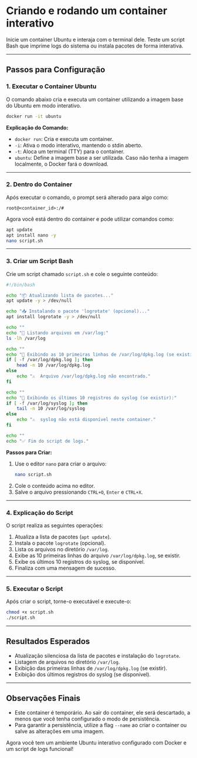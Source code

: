# Criando e rodando um container interativo

Inicie um container Ubuntu e interaja com o terminal dele. Teste um script Bash que imprime logs do sistema ou instala pacotes de forma interativa.


---

## Passos para Configuração

### 1. Executar o Container Ubuntu
O comando abaixo cria e executa um container utilizando a imagem base do Ubuntu em modo interativo.

```bash
docker run -it ubuntu
```

**Explicação do Comando:**
- `docker run`: Cria e executa um container.
- `-i`: Ativa o modo interativo, mantendo o stdin aberto.
- `-t`: Aloca um terminal (TTY) para o container.
- `ubuntu`: Define a imagem base a ser utilizada. Caso não tenha a imagem localmente, o Docker fará o download.

---

### 2. Dentro do Container
Após executar o comando, o prompt será alterado para algo como:

```
root@<container_id>:/#
```

Agora você está dentro do container e pode utilizar comandos como:

```bash
apt update
apt install nano -y
nano script.sh
```

---

### 3. Criar um Script Bash
Crie um script chamado `script.sh` e cole o seguinte conteúdo:

```bash
#!/bin/bash

echo "📦 Atualizando lista de pacotes..."
apt update -y > /dev/null

echo "📥 Instalando o pacote 'logrotate' (opcional)..."
apt install logrotate -y > /dev/null

echo ""
echo "📂 Listando arquivos em /var/log:"
ls -lh /var/log

echo ""
echo "📄 Exibindo as 10 primeiras linhas de /var/log/dpkg.log (se existir):"
if [ -f /var/log/dpkg.log ]; then
    head -n 10 /var/log/dpkg.log
else
    echo "⚠️  Arquivo /var/log/dpkg.log não encontrado."
fi

echo ""
echo "📄 Exibindo os últimos 10 registros do syslog (se existir):"
if [ -f /var/log/syslog ]; then
    tail -n 10 /var/log/syslog
else
    echo "⚠️  syslog não está disponível neste container."
fi

echo ""
echo "✅ Fim do script de logs."
```

**Passos para Criar:**
1. Use o editor `nano` para criar o arquivo:  
   ```bash
   nano script.sh
   ```
2. Cole o conteúdo acima no editor.
3. Salve o arquivo pressionando `CTRL+O`, `Enter` e `CTRL+X`.

---

### 4. Explicação do Script
O script realiza as seguintes operações:
1. Atualiza a lista de pacotes (`apt update`).
2. Instala o pacote `logrotate` (opcional).
3. Lista os arquivos no diretório `/var/log`.
4. Exibe as 10 primeiras linhas do arquivo `/var/log/dpkg.log`, se existir.
5. Exibe os últimos 10 registros do syslog, se disponível.
6. Finaliza com uma mensagem de sucesso.

---

### 5. Executar o Script
Após criar o script, torne-o executável e execute-o:

```bash
chmod +x script.sh
./script.sh
```

---

## Resultados Esperados
- Atualização silenciosa da lista de pacotes e instalação do `logrotate`.
- Listagem de arquivos no diretório `/var/log`.
- Exibição das primeiras linhas de `/var/log/dpkg.log` (se existir).
- Exibição dos últimos registros do syslog (se disponível).

---

## Observações Finais
- Este container é temporário. Ao sair do container, ele será descartado, a menos que você tenha configurado o modo de persistência.
- Para garantir a persistência, utilize a flag `--name` ao criar o container ou salve as alterações em uma imagem.

Agora você tem um ambiente Ubuntu interativo configurado com Docker e um script de logs funcional!
